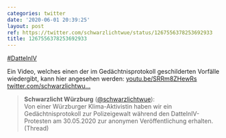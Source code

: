 ```yaml
---
categories: twitter
date: '2020-06-01 20:39:25'
layout: post
ref: https://twitter.com/schwarzlichtwue/status/1267556378253692933
title: 1267556378253692933
---
```

[#DattelnIV](/t/dattelniv)

Ein Video, welches einen der im Gedächtnisprotokoll geschilderten Vorfälle wiedergibt, kann hier angesehen werden: [youtu.be/SRRm8ZHewRs](https://youtu.be/SRRm8ZHewRs) [twitter.com/schwarzlichtwu…](https://twitter.com/schwarzlichtwue/status/1267521347816693762)
> <b>Schwarzlicht Würzburg</b> ([@schwarzlichtwue](https://twitter.com/schwarzlichtwue)):  
>Von einer Würzburger Klima-Aktivistin haben wir ein Gedächtnisprotokoll zur Polizeigewalt während den DattelnIV-Protesten am 30.05.2020 zur anonymen Veröffentlichung erhalten. (Thread)  

